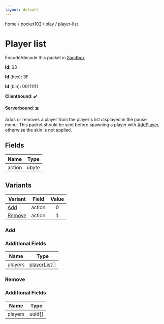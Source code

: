 ```yaml
---
layout: default
---
```


[home](/)  /  [pocket102](/protocol/pocket102)  /  [play](/protocol/pocket102/play)  /  player-list

# Player list

Encode/decode this packet in [Sandbox](../../../sandbox/pocket102#Play.PlayerList)

**Id**: 63

**Id** (hex): 3F

**Id** (bin): 00111111

**Clientbound**: ✔️

**Serverbound**: ✖️

Adds or removes a player from the player's list displayed in the pause menu. This packet should be sent before spawning a player with [AddPlayer](#play_add-player), otherwise the skin is not applied.

## Fields

Name | Type
---|---
action | ubyte

## Variants

Variant | Field | Value
---|---|:---:
[Add](#add) | action | 0
[Remove](#remove) | action | 1

### Add

### Additional Fields

Name | Type
---|---
players | [playerList](/protocol/pocket102/types/player-list)[]

### Remove

### Additional Fields

Name | Type
---|---
players | uuid[]
